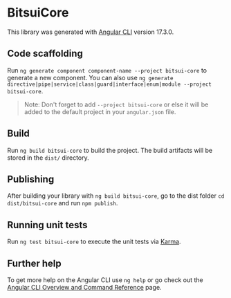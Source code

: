 # BitsuiCore

This library was generated with [Angular CLI](https://github.com/angular/angular-cli) version 17.3.0.

## Code scaffolding

Run `ng generate component component-name --project bitsui-core` to generate a new component. You can also use `ng generate directive|pipe|service|class|guard|interface|enum|module --project bitsui-core`.
> Note: Don't forget to add `--project bitsui-core` or else it will be added to the default project in your `angular.json` file. 

## Build

Run `ng build bitsui-core` to build the project. The build artifacts will be stored in the `dist/` directory.

## Publishing

After building your library with `ng build bitsui-core`, go to the dist folder `cd dist/bitsui-core` and run `npm publish`.

## Running unit tests

Run `ng test bitsui-core` to execute the unit tests via [Karma](https://karma-runner.github.io).

## Further help

To get more help on the Angular CLI use `ng help` or go check out the [Angular CLI Overview and Command Reference](https://angular.io/cli) page.
